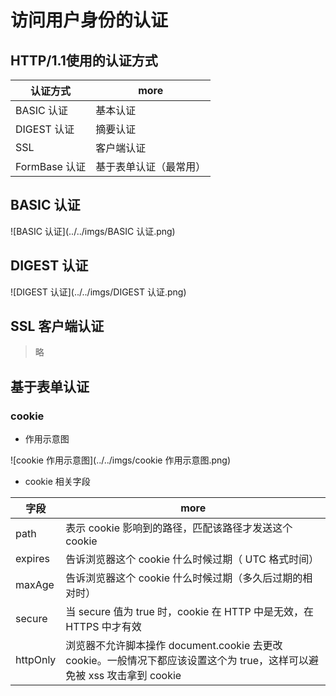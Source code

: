 # 访问用户身份的认证

## HTTP/1.1使用的认证方式

认证方式        | more
----------- | -----------
BASIC 认证    | 基本认证
DIGEST 认证   | 摘要认证
SSL         | 客户端认证
FormBase 认证 | 基于表单认证（最常用）

## BASIC 认证

![BASIC 认证](../../imgs/BASIC 认证.png)

## DIGEST 认证

![DIGEST 认证](../../imgs/DIGEST 认证.png)

## SSL 客户端认证

> 略

## 基于表单认证

### cookie

- 作用示意图

![cookie 作用示意图](../../imgs/cookie 作用示意图.png)

- cookie 相关字段

字段       | more
-------- | --------------------------------------------------------------------------------
path     | 表示 cookie 影响到的路径，匹配该路径才发送这个 cookie
expires  | 告诉浏览器这个 cookie 什么时候过期（ UTC 格式时间）
maxAge   | 告诉浏览器这个 cookie 什么时候过期（多久后过期的相对时）
secure   | 当 secure 值为 true 时，cookie 在 HTTP 中是无效，在 HTTPS 中才有效
httpOnly | 浏览器不允许脚本操作 document.cookie 去更改 cookie。一般情况下都应该设置这个为 true，这样可以避免被 xss 攻击拿到 cookie
